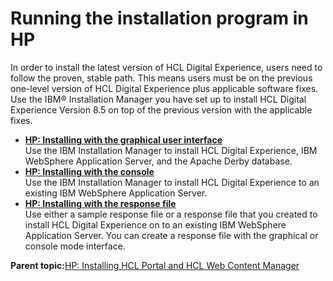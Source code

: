# Running the installation program in HP

In order to install the latest version of HCL Digital Experience, users need to follow the proven, stable path. This means users must be on the previous one-level version of HCL Digital Experience plus applicable software fixes. Use the IBM® Installation Manager you have set up to install HCL Digital Experience Version 8.5 on top of the previous version with the applicable fixes.

-   **[HP: Installing with the graphical user interface](../install/inst_gui-HP.md)**  
Use the IBM Installation Manager to install HCL Digital Experience, IBM WebSphere Application Server, and the Apache Derby database.
-   **[HP: Installing with the console](../install/inst_console-HP.md)**  
Use the IBM Installation Manager to install HCL Digital Experience to an existing IBM WebSphere Application Server.
-   **[HP: Installing with the response file](../install/inst_silent-HP.md)**  
 Use either a sample response file or a response file that you created to install HCL Digital Experience on to an existing IBM WebSphere Application Server. You can create a response file with the graphical or console mode interface.

**Parent topic:**[HP: Installing HCL Portal and HCL Web Content Manager](../install/installingwp-HP.md)


